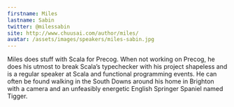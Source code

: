 ```yaml
---
firstname: Miles
lastname: Sabin
twitter: @milessabin
site: http://www.chuusai.com/author/miles/
avatar: /assets/images/speakers/miles-sabin.jpg
---
```


Miles does stuff with Scala for Precog. When not working on Precog, he does his utmost to break Scala’s typechecker with his project shapeless and is a regular speaker at Scala and functional programming events. He can often be found walking in the South Downs around his home in Brighton with a camera and an unfeasibly energetic English Springer Spaniel named Tigger.

